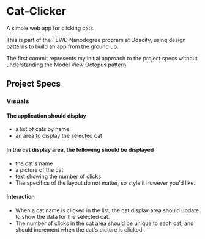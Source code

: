 # Cat-Clicker
A simple web app for clicking cats.

This is part of the FEWD Nanodegree program at Udacity, using design patterns to build an app from the ground up.

The first commit represents my initial approach to the project specs without understanding the Model View Octopus pattern.

## Project Specs

### Visuals

#### The application should display
* a list of cats by name
* an area to display the selected cat

#### In the cat display area, the following should be displayed
* the cat's name
* a picture of the cat
* text showing the number of clicks
* The specifics of the layout do not matter, so style it however you'd like.

#### Interaction
* When a cat name is clicked in the list, the cat display area should update to show the data for the selected cat.
* The number of clicks in the cat area should be unique to each cat, and should increment when the cat's picture is clicked.
